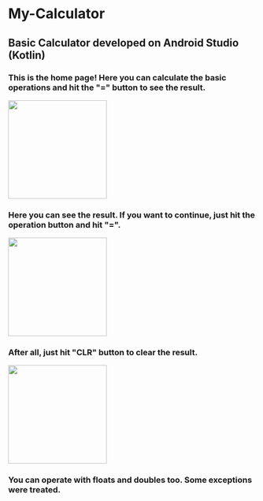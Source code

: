 # My-Calculator

## Basic Calculator developed on Android Studio (Kotlin)

### This is the home page! Here you can calculate the basic operations and hit the "=" button to see the result.

<img src="https://user-images.githubusercontent.com/57724386/215842756-3713a8f4-75e7-4a86-b5e4-863e98bdffca.png" width="200"/>

### Here you can see the result. If you want to continue, just hit the operation button and hit "=".

<img src="https://user-images.githubusercontent.com/57724386/215843414-09e1a1b0-e510-44d0-b9ae-5bbb915f3564.png" width="200"/>

### After all, just hit "CLR" button to clear the result.

<img src="https://user-images.githubusercontent.com/57724386/215843672-bdaad9cd-6942-4c1a-b914-8a1ba29adc04.png" width="200"/>

### You can operate with floats and doubles too. Some exceptions were treated.
